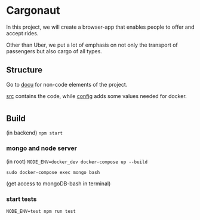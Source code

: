 # Cargonaut

In this project, we will create a browser-app that enables people to offer and accept rides.

Other than Uber, we put a lot of emphasis on not only the transport of passengers but also cargo of all types.

## Structure
Go to [docu](docu) for non-code elements of the project.

[src](backend/src) contains the code, while [config](config) adds some values needed for docker.

#

## Build
(in backend)
``npm start``

### mongo and node server
(in root)
``NODE_ENV=docker_dev docker-compose up --build``


``sudo docker-compose exec mongo bash``

(get access to mongoDB-bash in terminal)

### start tests
``NODE_ENV=test npm run test``
